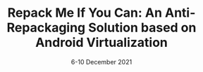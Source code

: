 ---
title: "Repack Me If You Can: An Anti-Repackaging Solution based on Android Virtualization"
collection: publications
category: Conferences
date: 6-10 December 2021
venue: 'Proceedings of Annual Computer Security Applications Conference (ACSAC 2021) Virtual event, 6-10 December 2021'
paperurl: ''
--- 